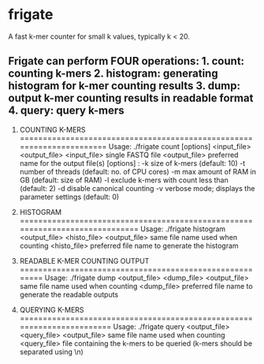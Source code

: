# frigate
A fast k-mer counter for small k values, typically k < 20.

Frigate can perform FOUR operations: 
    1. count:       counting k-mers 
    2. histogram:   generating histogram for k-mer counting results 
    3. dump:        output k-mer counting results in readable format 
    4. query:       query k-mers 
-----------------------------------------------------------------------------------------

1. COUNTING K-MERS ======================================================================
    Usage: ./frigate count [options] <input_file> <output_file> 
    <input_file>        single FASTQ file
    <output_file>       preferred name for the output file(s)
    [options] : 
        -k <size>           size of k-mers (default: 10) 
        -t <value>          number of threads (default: no. of CPU cores) 
        -m <size>           max amount of RAM in GB (default: size of RAM) 
        -l <value>          exclude k-mers with count less than <value> (default: 2)
        -d                  disable canonical counting 
        -v                  verbose mode; displays the parameter settings (default: 0) 

2. HISTOGRAM =============================================================================
    Usage: ./frigate histogram <output_file> <histo_file> 
    <output_file>           same file name used when counting
    <histo_file>            preferred file name to generate the histogram

3. READABLE K-MER COUNTING OUTPUT ========================================================
    Usage: ./frigate dump <output_file> <dump_file>
    <output_file>           same file name used when counting
    <dump_file>             preferred file name to generate the readable outputs

4. QUERYING K-MERS =======================================================================
    Usage: ./frigate query <output_file> <query_file>
    <output_file>           same file name used when counting
    <query_file>            file containing the k-mers to be queried (k-mers should be separated using \n) 


